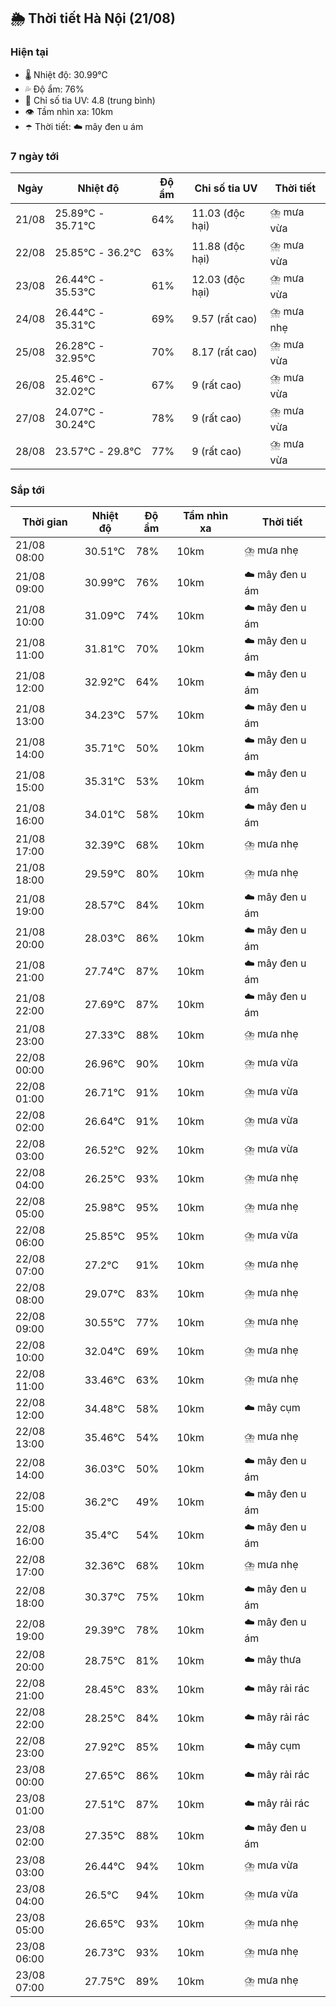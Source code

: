 ## 🌦️ Thời tiết Hà Nội (21/08)

### Hiện tại

- 🌡️ Nhiệt độ: 30.99℃
- 💦 Độ ẩm: 76%
- 🌟 Chỉ số tia UV: 4.8 (trung bình)
- 👁️ Tầm nhìn xa: 10km
- ☂️ Thời tiết: ☁️ mây đen u ám

### 7 ngày tới

| Ngày | Nhiệt độ | Độ ẩm | Chỉ số tia UV | Thời tiết |
| --- | --- | --- | --- | --- |
| 21/08 | 25.89℃ - 35.71℃ | 64% | 11.03 (độc hại) | ⛈️ mưa vừa |
| 22/08 | 25.85℃ - 36.2℃ | 63% | 11.88 (độc hại) | ⛈️ mưa vừa |
| 23/08 | 26.44℃ - 35.53℃ | 61% | 12.03 (độc hại) | ⛈️ mưa vừa |
| 24/08 | 26.44℃ - 35.31℃ | 69% | 9.57 (rất cao) | ⛈️ mưa nhẹ |
| 25/08 | 26.28℃ - 32.95℃ | 70% | 8.17 (rất cao) | ⛈️ mưa vừa |
| 26/08 | 25.46℃ - 32.02℃ | 67% | 9 (rất cao) | ⛈️ mưa vừa |
| 27/08 | 24.07℃ - 30.24℃ | 78% | 9 (rất cao) | ⛈️ mưa vừa |
| 28/08 | 23.57℃ - 29.8℃ | 77% | 9 (rất cao) | ⛈️ mưa vừa |

### Sắp tới

| Thời gian | Nhiệt độ | Độ ẩm | Tầm nhìn xa | Thời tiết |
| --- | --- | --- | --- | --- |
| 21/08 08:00 | 30.51℃ | 78% | 10km | ⛈️ mưa nhẹ |
| 21/08 09:00 | 30.99℃ | 76% | 10km | ☁️ mây đen u ám |
| 21/08 10:00 | 31.09℃ | 74% | 10km | ☁️ mây đen u ám |
| 21/08 11:00 | 31.81℃ | 70% | 10km | ☁️ mây đen u ám |
| 21/08 12:00 | 32.92℃ | 64% | 10km | ☁️ mây đen u ám |
| 21/08 13:00 | 34.23℃ | 57% | 10km | ☁️ mây đen u ám |
| 21/08 14:00 | 35.71℃ | 50% | 10km | ☁️ mây đen u ám |
| 21/08 15:00 | 35.31℃ | 53% | 10km | ☁️ mây đen u ám |
| 21/08 16:00 | 34.01℃ | 58% | 10km | ☁️ mây đen u ám |
| 21/08 17:00 | 32.39℃ | 68% | 10km | ⛈️ mưa nhẹ |
| 21/08 18:00 | 29.59℃ | 80% | 10km | ⛈️ mưa nhẹ |
| 21/08 19:00 | 28.57℃ | 84% | 10km | ☁️ mây đen u ám |
| 21/08 20:00 | 28.03℃ | 86% | 10km | ☁️ mây đen u ám |
| 21/08 21:00 | 27.74℃ | 87% | 10km | ☁️ mây đen u ám |
| 21/08 22:00 | 27.69℃ | 87% | 10km | ☁️ mây đen u ám |
| 21/08 23:00 | 27.33℃ | 88% | 10km | ⛈️ mưa nhẹ |
| 22/08 00:00 | 26.96℃ | 90% | 10km | ⛈️ mưa vừa |
| 22/08 01:00 | 26.71℃ | 91% | 10km | ⛈️ mưa vừa |
| 22/08 02:00 | 26.64℃ | 91% | 10km | ⛈️ mưa vừa |
| 22/08 03:00 | 26.52℃ | 92% | 10km | ⛈️ mưa vừa |
| 22/08 04:00 | 26.25℃ | 93% | 10km | ⛈️ mưa nhẹ |
| 22/08 05:00 | 25.98℃ | 95% | 10km | ⛈️ mưa nhẹ |
| 22/08 06:00 | 25.85℃ | 95% | 10km | ⛈️ mưa vừa |
| 22/08 07:00 | 27.2℃ | 91% | 10km | ⛈️ mưa nhẹ |
| 22/08 08:00 | 29.07℃ | 83% | 10km | ⛈️ mưa nhẹ |
| 22/08 09:00 | 30.55℃ | 77% | 10km | ⛈️ mưa nhẹ |
| 22/08 10:00 | 32.04℃ | 69% | 10km | ⛈️ mưa nhẹ |
| 22/08 11:00 | 33.46℃ | 63% | 10km | ⛈️ mưa nhẹ |
| 22/08 12:00 | 34.48℃ | 58% | 10km | ☁️ mây cụm |
| 22/08 13:00 | 35.46℃ | 54% | 10km | ⛈️ mưa nhẹ |
| 22/08 14:00 | 36.03℃ | 50% | 10km | ☁️ mây đen u ám |
| 22/08 15:00 | 36.2℃ | 49% | 10km | ☁️ mây đen u ám |
| 22/08 16:00 | 35.4℃ | 54% | 10km | ☁️ mây đen u ám |
| 22/08 17:00 | 32.36℃ | 68% | 10km | ⛈️ mưa nhẹ |
| 22/08 18:00 | 30.37℃ | 75% | 10km | ☁️ mây đen u ám |
| 22/08 19:00 | 29.39℃ | 78% | 10km | ☁️ mây đen u ám |
| 22/08 20:00 | 28.75℃ | 81% | 10km | ☁️ mây thưa |
| 22/08 21:00 | 28.45℃ | 83% | 10km | ☁️ mây rải rác |
| 22/08 22:00 | 28.25℃ | 84% | 10km | ☁️ mây rải rác |
| 22/08 23:00 | 27.92℃ | 85% | 10km | ☁️ mây cụm |
| 23/08 00:00 | 27.65℃ | 86% | 10km | ☁️ mây rải rác |
| 23/08 01:00 | 27.51℃ | 87% | 10km | ☁️ mây rải rác |
| 23/08 02:00 | 27.35℃ | 88% | 10km | ☁️ mây đen u ám |
| 23/08 03:00 | 26.44℃ | 94% | 10km | ⛈️ mưa vừa |
| 23/08 04:00 | 26.5℃ | 94% | 10km | ⛈️ mưa vừa |
| 23/08 05:00 | 26.65℃ | 93% | 10km | ⛈️ mưa nhẹ |
| 23/08 06:00 | 26.73℃ | 93% | 10km | ⛈️ mưa nhẹ |
| 23/08 07:00 | 27.75℃ | 89% | 10km | ⛈️ mưa nhẹ |
